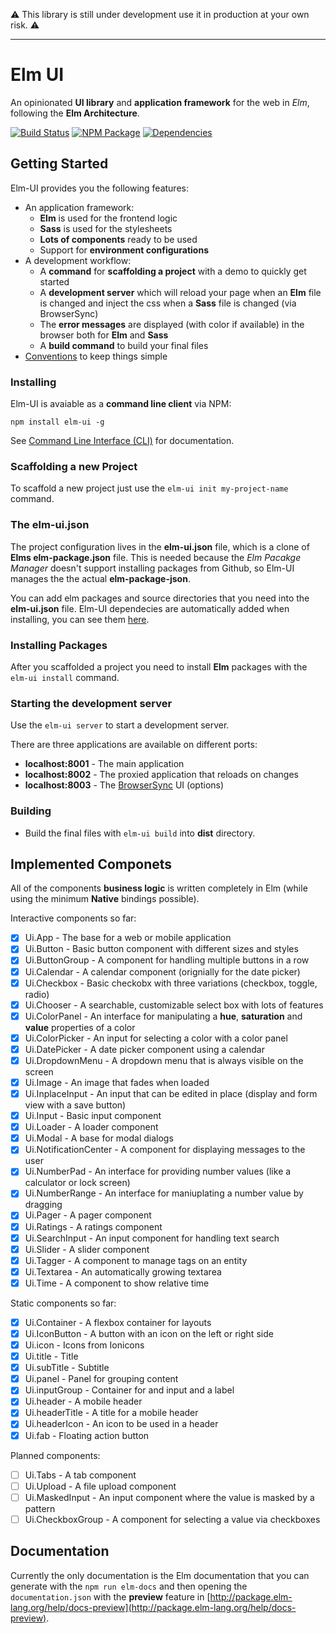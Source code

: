 :warning: This library is still under development use it in production at your own risk. :warning:

------------------------

# Elm UI
An opinionated **UI library** and **application framework** for the web in *Elm*,
following the **Elm Architecture**.

[![Build Status](https://travis-ci.org/gdotdesign/elm-ui.svg?branch=master)](https://travis-ci.org/gdotdesign/elm-ui)
[![NPM Package](https://d25lcipzij17d.cloudfront.net/badge.svg?id=js&type=6&v=0.1.2&x2=0)](https://www.npmjs.com/package/elm-ui)
[![Dependencies](https://david-dm.org/gdotdesign/elm-ui.svg)](https://david-dm.org/gdotdesign/elm-ui)

## Getting Started
Elm-UI provides you the following features:
* An application framework:
  - **Elm** is used for the frontend logic
  - **Sass** is used for the stylesheets
  - **Lots of components** ready to be used
  - Support for **environment configurations**
* A development workflow:
  - A **command** for **scaffolding a project** with a demo to quickly get started
  - A **development server** which will reload your page when an **Elm** file is
    changed and inject the css when a **Sass** file is changed (via BrowserSync)
  - The **error messages** are displayed (with color if available) in the
    browser both for **Elm** and **Sass**
  - A **build command** to build your final files
* [Conventions](https://github.com/gdotdesign/elm-ui/wiki/Conventions) to keep
things simple

### Installing
Elm-UI is avaiable as a **command line client** via NPM:

`npm install elm-ui -g`

See [Command Line Interface (CLI)](https://github.com/gdotdesign/elm-ui/wiki/Command-Line-Interface)
for documentation.

### Scaffolding a new Project
To scaffold a new project just use the `elm-ui init my-project-name` command.

### The elm-ui.json
The project configuration lives in the **elm-ui.json** file, which is a clone
of **Elms elm-package.json** file. This is needed because the *Elm Pacakge Manager*
doesn't support installing packages from Github, so Elm-UI manages the the actual
**elm-package-json**.

You can add elm packages and source directories that you need into the
**elm-ui.json** file. Elm-UI dependecies are automatically added when installing,
you can see them [here](https://github.com/gdotdesign/elm-ui/blob/master/elm-package.json).

### Installing Packages
After you scaffolded a project you need to install **Elm** packages with the
`elm-ui install` command.

### Starting the development server
Use the `elm-ui server` to start a development server.

There are three applications are available on different ports:
* **localhost:8001** - The main application
* **localhost:8002** - The proxied application that reloads on changes
* **localhost:8003** - The [BrowserSync](https://www.browsersync.io/) UI (options)

### Building
* Build the final files with `elm-ui build` into **dist** directory.

## Implemented Componets
All of the components **business logic** is written completely in Elm
(while using the minimum **Native** bindings possible).

Interactive components so far:
- [x] Ui.App - The base for a web or mobile application
- [x] Ui.Button - Basic button component with different sizes and styles
- [x] Ui.ButtonGroup - A component for handling multiple buttons in a row
- [x] Ui.Calendar - A calendar component (orignially for the date picker)
- [x] Ui.Checkbox - Basic checkobx with three variations (checkbox, toggle, radio)
- [x] Ui.Chooser - A searchable, customizable select box with lots of features
- [x] Ui.ColorPanel - An interface for manipulating a **hue**, **saturation** and **value** properties of a color
- [x] Ui.ColorPicker - An input for selecting a color with a color panel
- [x] Ui.DatePicker - A date picker component using a calendar
- [x] Ui.DropdownMenu - A dropdown menu that is always visible on the screen
- [x] Ui.Image - An image that fades when loaded
- [x] Ui.InplaceInput - An input that can be edited in place (display and form view with a save button)
- [x] Ui.Input - Basic input component
- [x] Ui.Loader - A loader component
- [x] Ui.Modal - A base for modal dialogs
- [x] Ui.NotificationCenter - A component for displaying messages to the user
- [x] Ui.NumberPad - An interface for providing number values (like a calculator or lock screen)
- [x] Ui.NumberRange - An interface for maniuplating a number value by dragging
- [x] Ui.Pager - A pager component
- [x] Ui.Ratings - A ratings component
- [x] Ui.SearchInput - An input component for handling text search
- [x] Ui.Slider - A slider component
- [x] Ui.Tagger - A component to manage tags on an entity
- [x] Ui.Textarea - An automatically growing textarea
- [x] Ui.Time - A component to show relative time

Static components so far:
- [x] Ui.Container - A flexbox container for layouts
- [x] Ui.IconButton - A button with an icon on the left or right side
- [x] Ui.icon - Icons from Ionicons
- [x] Ui.title - Title
- [x] Ui.subTitle - Subtitle
- [x] Ui.panel - Panel for grouping content
- [x] Ui.inputGroup - Container for and input and a label
- [x] Ui.header - A mobile header
- [x] Ui.headerTitle - A title for a mobile header
- [x] Ui.headerIcon - An icon to be used in a header
- [x] Ui.fab - Floating action button

Planned components:
- [ ] Ui.Tabs - A tab component
- [ ] Ui.Upload - A file upload component
- [ ] Ui.MaskedInput - An input component where the value is masked by a pattern
- [ ] Ui.CheckboxGroup - A component for selecting a value via checkboxes

## Documentation
Currently the only documentation is the Elm documentation that you can generate
with the `npm run elm-docs` and then opening the `documentation.json` with the
**preview** feature in [http://package.elm-lang.org/help/docs-preview](http://package.elm-lang.org/help/docs-preview).
